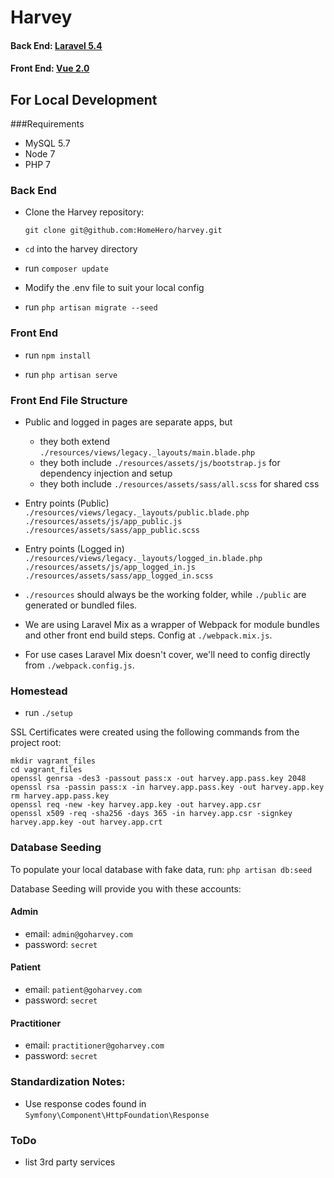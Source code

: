 # Harvey

#### Back End: [Laravel 5.4](https://laravel.com/docs/5.4)
#### Front End: [Vue 2.0](https://vuejs.org/v2/guide)

## For Local Development

###Requirements
 - MySQL 5.7
 - Node 7
 - PHP 7

### Back End
- Clone the Harvey repository:

	`git clone git@github.com:HomeHero/harvey.git`

- `cd` into the harvey directory
- run `composer update`
- Modify the .env file to suit your local config
- run `php artisan migrate --seed`

### Front End
- run `npm install`

- run `php artisan serve`

### Front End File Structure

- Public and logged in pages are separate apps, but
    - they both extend `./resources/views/legacy._layouts/main.blade.php`
    - they both include `./resources/assets/js/bootstrap.js` for dependency injection and setup
    - they both include `./resources/assets/sass/all.scss` for shared css

- Entry points (Public)
    `./resources/views/legacy._layouts/public.blade.php`
    `./resources/assets/js/app_public.js`
    `./resources/assets/sass/app_public.scss`

- Entry points (Logged in)
    `./resources/views/legacy._layouts/logged_in.blade.php`
    `./resources/assets/js/app_logged_in.js`
    `./resources/assets/sass/app_logged_in.scss`

- `./resources` should always be the working folder, while `./public` are generated or bundled files.

- We are using Laravel Mix as a wrapper of Webpack for module bundles and other front end build steps.  Config at `./webpack.mix.js`.

- For use cases Laravel Mix doesn't cover, we'll need to config directly from `./webpack.config.js`.

### Homestead

- run `./setup`

SSL Certificates were created using the following commands from the project root:

```
mkdir vagrant_files
cd vagrant_files
openssl genrsa -des3 -passout pass:x -out harvey.app.pass.key 2048
openssl rsa -passin pass:x -in harvey.app.pass.key -out harvey.app.key
rm harvey.app.pass.key
openssl req -new -key harvey.app.key -out harvey.app.csr
openssl x509 -req -sha256 -days 365 -in harvey.app.csr -signkey harvey.app.key -out harvey.app.crt
```

### Database Seeding
To populate your local database with fake data, run:
	`php artisan db:seed`

Database Seeding will provide you with these accounts:

#### Admin
- email: `admin@goharvey.com`
- password: `secret`

#### Patient
- email: `patient@goharvey.com`
- password: `secret`

#### Practitioner
- email: `practitioner@goharvey.com`
- password: `secret`

### Standardization Notes:
- Use response codes found in `Symfony\Component\HttpFoundation\Response`

### ToDo
- list 3rd party services
